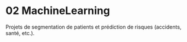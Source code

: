 # 02 MachineLearning

Projets de segmentation de patients et prédiction de risques (accidents, santé, etc.).
